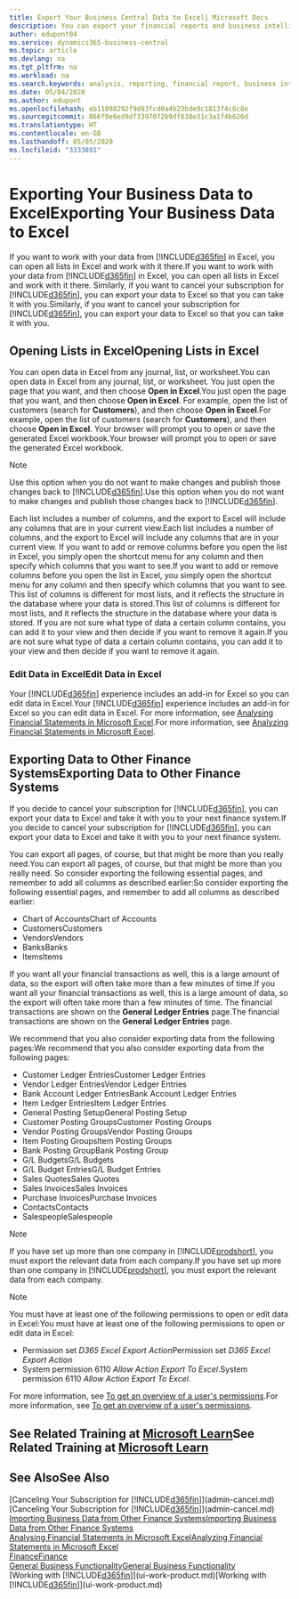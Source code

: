 ```yaml
---
title: Export Your Business Central Data to Excel| Microsoft Docs
description: You can export your financial reports and business intelligence data from Business Central  to Excel, or open your data in Excel.
author: edupont04
ms.service: dynamics365-business-central
ms.topic: article
ms.devlang: na
ms.tgt_pltfrm: na
ms.workload: na
ms.search.keywords: analysis, reporting, financial report, business intelligence, BI, Excel
ms.date: 05/04/2020
ms.author: edupont
ms.openlocfilehash: eb11098292f9d83fcd0a4b23bde9c1813f4c6c8e
ms.sourcegitcommit: 866f0e6ed9df3397072b9df838e31c3a1f4b626d
ms.translationtype: HT
ms.contentlocale: en-GB
ms.lasthandoff: 05/05/2020
ms.locfileid: "3333891"
---
```

# <a name="exporting-your-business-data-to-excel"></a><span data-ttu-id="f28ac-103">Exporting Your Business Data to Excel</span><span class="sxs-lookup"><span data-stu-id="f28ac-103">Exporting Your Business Data to Excel</span></span>
<span data-ttu-id="f28ac-104">If you want to work with your data from [!INCLUDE[d365fin](includes/d365fin_md.md)] in Excel, you can open all lists in Excel and work with it there.</span><span class="sxs-lookup"><span data-stu-id="f28ac-104">If you want to work with your data from [!INCLUDE[d365fin](includes/d365fin_md.md)] in Excel, you can open all lists in Excel and work with it there.</span></span> <span data-ttu-id="f28ac-105">Similarly, if you want to cancel your subscription for [!INCLUDE[d365fin](includes/d365fin_md.md)], you can export your data to Excel so that you can take it with you.</span><span class="sxs-lookup"><span data-stu-id="f28ac-105">Similarly, if you want to cancel your subscription for [!INCLUDE[d365fin](includes/d365fin_md.md)], you can export your data to Excel so that you can take it with you.</span></span>

## <a name="opening-lists-in-excel"></a><span data-ttu-id="f28ac-106">Opening Lists in Excel</span><span class="sxs-lookup"><span data-stu-id="f28ac-106">Opening Lists in Excel</span></span>
<span data-ttu-id="f28ac-107">You can open data in Excel from any journal, list, or worksheet.</span><span class="sxs-lookup"><span data-stu-id="f28ac-107">You can open data in Excel from any journal, list, or worksheet.</span></span> <span data-ttu-id="f28ac-108">You just open the page that you want, and then choose **Open in Excel**.</span><span class="sxs-lookup"><span data-stu-id="f28ac-108">You just open the page that you want, and then choose **Open in Excel**.</span></span> <span data-ttu-id="f28ac-109">For example, open the list of customers (search for **Customers**), and then choose **Open in Excel**.</span><span class="sxs-lookup"><span data-stu-id="f28ac-109">For example, open the list of customers (search for **Customers**), and then choose **Open in Excel**.</span></span> <span data-ttu-id="f28ac-110">Your browser will prompt you to open or save the generated Excel workbook.</span><span class="sxs-lookup"><span data-stu-id="f28ac-110">Your browser will prompt you to open or save the generated Excel workbook.</span></span>  

> [!NOTE]
> <span data-ttu-id="f28ac-111">Use this option when you do not want to make changes and publish those changes back to [!INCLUDE[d365fin](includes/d365fin_md.md)].</span><span class="sxs-lookup"><span data-stu-id="f28ac-111">Use this option when you do not want to make changes and publish those changes back to [!INCLUDE[d365fin](includes/d365fin_md.md)].</span></span>  

<span data-ttu-id="f28ac-112">Each list includes a number of columns, and the export to Excel will include any columns that are in your current view.</span><span class="sxs-lookup"><span data-stu-id="f28ac-112">Each list includes a number of columns, and the export to Excel will include any columns that are in your current view.</span></span> <span data-ttu-id="f28ac-113">If you want to add or remove columns before you open the list in Excel, you simply open the shortcut menu for any column and then specify which columns that you want to see.</span><span class="sxs-lookup"><span data-stu-id="f28ac-113">If you want to add or remove columns before you open the list in Excel, you simply open the shortcut menu for any column and then specify which columns that you want to see.</span></span> <span data-ttu-id="f28ac-114">This list of columns is different for most lists, and it reflects the structure in the database where your data is stored.</span><span class="sxs-lookup"><span data-stu-id="f28ac-114">This list of columns is different for most lists, and it reflects the structure in the database where your data is stored.</span></span> <span data-ttu-id="f28ac-115">If you are not sure what type of data a certain column contains, you can add it to your view and then decide if you want to remove it again.</span><span class="sxs-lookup"><span data-stu-id="f28ac-115">If you are not sure what type of data a certain column contains, you can add it to your view and then decide if you want to remove it again.</span></span>  

### <a name="edit-data-in-excel"></a><span data-ttu-id="f28ac-116">Edit Data in Excel</span><span class="sxs-lookup"><span data-stu-id="f28ac-116">Edit Data in Excel</span></span>
<span data-ttu-id="f28ac-117">Your [!INCLUDE[d365fin](includes/d365fin_md.md)] experience includes an add-in for Excel so you can edit data in Excel.</span><span class="sxs-lookup"><span data-stu-id="f28ac-117">Your [!INCLUDE[d365fin](includes/d365fin_md.md)] experience includes an add-in for Excel so you can edit data in Excel.</span></span> <span data-ttu-id="f28ac-118">For more information, see [Analysing Financial Statements in Microsoft Excel](finance-analyze-excel.md).</span><span class="sxs-lookup"><span data-stu-id="f28ac-118">For more information, see [Analyzing Financial Statements in Microsoft Excel](finance-analyze-excel.md).</span></span>  

## <a name="exporting-data-to-other-finance-systems"></a><span data-ttu-id="f28ac-119">Exporting Data to Other Finance Systems</span><span class="sxs-lookup"><span data-stu-id="f28ac-119">Exporting Data to Other Finance Systems</span></span>
<span data-ttu-id="f28ac-120">If you decide to cancel your subscription for [!INCLUDE[d365fin](includes/d365fin_md.md)], you can export your data to Excel and take it with you to your next finance system.</span><span class="sxs-lookup"><span data-stu-id="f28ac-120">If you decide to cancel your subscription for [!INCLUDE[d365fin](includes/d365fin_md.md)], you can export your data to Excel and take it with you to your next finance system.</span></span>  

<span data-ttu-id="f28ac-121">You can export all pages, of course, but that might be more than you really need.</span><span class="sxs-lookup"><span data-stu-id="f28ac-121">You can export all pages, of course, but that might be more than you really need.</span></span> <span data-ttu-id="f28ac-122">So consider exporting the following essential pages, and remember to add all columns as described earlier:</span><span class="sxs-lookup"><span data-stu-id="f28ac-122">So consider exporting the following essential pages, and remember to add all columns as described earlier:</span></span>  

* <span data-ttu-id="f28ac-123">Chart of Accounts</span><span class="sxs-lookup"><span data-stu-id="f28ac-123">Chart of Accounts</span></span>  
* <span data-ttu-id="f28ac-124">Customers</span><span class="sxs-lookup"><span data-stu-id="f28ac-124">Customers</span></span>  
* <span data-ttu-id="f28ac-125">Vendors</span><span class="sxs-lookup"><span data-stu-id="f28ac-125">Vendors</span></span>  
* <span data-ttu-id="f28ac-126">Banks</span><span class="sxs-lookup"><span data-stu-id="f28ac-126">Banks</span></span>  
* <span data-ttu-id="f28ac-127">Items</span><span class="sxs-lookup"><span data-stu-id="f28ac-127">Items</span></span>  

<span data-ttu-id="f28ac-128">If you want all your financial transactions as well, this is a large amount of data, so the export will often take more than a few minutes of time.</span><span class="sxs-lookup"><span data-stu-id="f28ac-128">If you want all your financial transactions as well, this is a large amount of data, so the export will often take more than a few minutes of time.</span></span> <span data-ttu-id="f28ac-129">The financial transactions are shown on the **General Ledger Entries** page.</span><span class="sxs-lookup"><span data-stu-id="f28ac-129">The financial transactions are shown on the **General Ledger Entries** page.</span></span>  

<span data-ttu-id="f28ac-130">We recommend that you also consider exporting data from the following pages:</span><span class="sxs-lookup"><span data-stu-id="f28ac-130">We recommend that you also consider exporting data from the following pages:</span></span>  

* <span data-ttu-id="f28ac-131">Customer Ledger Entries</span><span class="sxs-lookup"><span data-stu-id="f28ac-131">Customer Ledger Entries</span></span>  
* <span data-ttu-id="f28ac-132">Vendor Ledger Entries</span><span class="sxs-lookup"><span data-stu-id="f28ac-132">Vendor Ledger Entries</span></span>  
* <span data-ttu-id="f28ac-133">Bank Account Ledger Entries</span><span class="sxs-lookup"><span data-stu-id="f28ac-133">Bank Account Ledger Entries</span></span>  
* <span data-ttu-id="f28ac-134">Item Ledger Entries</span><span class="sxs-lookup"><span data-stu-id="f28ac-134">Item Ledger Entries</span></span>  
* <span data-ttu-id="f28ac-135">General Posting Setup</span><span class="sxs-lookup"><span data-stu-id="f28ac-135">General Posting Setup</span></span>  
* <span data-ttu-id="f28ac-136">Customer Posting Groups</span><span class="sxs-lookup"><span data-stu-id="f28ac-136">Customer Posting Groups</span></span>  
* <span data-ttu-id="f28ac-137">Vendor Posting Groups</span><span class="sxs-lookup"><span data-stu-id="f28ac-137">Vendor Posting Groups</span></span>  
* <span data-ttu-id="f28ac-138">Item Posting Groups</span><span class="sxs-lookup"><span data-stu-id="f28ac-138">Item Posting Groups</span></span>  
* <span data-ttu-id="f28ac-139">Bank Posting Group</span><span class="sxs-lookup"><span data-stu-id="f28ac-139">Bank Posting Group</span></span>  
* <span data-ttu-id="f28ac-140">G/L Budgets</span><span class="sxs-lookup"><span data-stu-id="f28ac-140">G/L Budgets</span></span>  
* <span data-ttu-id="f28ac-141">G/L Budget Entries</span><span class="sxs-lookup"><span data-stu-id="f28ac-141">G/L Budget Entries</span></span>  
* <span data-ttu-id="f28ac-142">Sales Quotes</span><span class="sxs-lookup"><span data-stu-id="f28ac-142">Sales Quotes</span></span>  
* <span data-ttu-id="f28ac-143">Sales Invoices</span><span class="sxs-lookup"><span data-stu-id="f28ac-143">Sales Invoices</span></span>  
* <span data-ttu-id="f28ac-144">Purchase Invoices</span><span class="sxs-lookup"><span data-stu-id="f28ac-144">Purchase Invoices</span></span>  
* <span data-ttu-id="f28ac-145">Contacts</span><span class="sxs-lookup"><span data-stu-id="f28ac-145">Contacts</span></span>  
* <span data-ttu-id="f28ac-146">Salespeople</span><span class="sxs-lookup"><span data-stu-id="f28ac-146">Salespeople</span></span>  

> [!NOTE]  
> <span data-ttu-id="f28ac-147">If you have set up more than one company in [!INCLUDE[prodshort](includes/prodshort.md)], you must export the relevant data from each company.</span><span class="sxs-lookup"><span data-stu-id="f28ac-147">If you have set up more than one company in [!INCLUDE[prodshort](includes/prodshort.md)], you must export the relevant data from each company.</span></span>

> [!NOTE]
> <span data-ttu-id="f28ac-148">You must have at least one of the following permissions to open or edit data in Excel:</span><span class="sxs-lookup"><span data-stu-id="f28ac-148">You must have at least one of the following permissions to open or edit data in Excel:</span></span>
>    - <span data-ttu-id="f28ac-149">Permission set *D365 Excel Export Action*</span><span class="sxs-lookup"><span data-stu-id="f28ac-149">Permission set *D365 Excel Export Action*</span></span>  
>    - <span data-ttu-id="f28ac-150">System permission 6110 *Allow Action Export To Excel*.</span><span class="sxs-lookup"><span data-stu-id="f28ac-150">System permission 6110 *Allow Action Export To Excel*.</span></span>  

<span data-ttu-id="f28ac-151">For more information, see [To get an overview of a user's permissions](ui-define-granular-permissions.md#to-get-an-overview-of-a-users-permissions).</span><span class="sxs-lookup"><span data-stu-id="f28ac-151">For more information, see [To get an overview of a user's permissions](ui-define-granular-permissions.md#to-get-an-overview-of-a-users-permissions).</span></span>

## <a name="see-related-training-at-microsoft-learn"></a><span data-ttu-id="f28ac-152">See Related Training at [Microsoft Learn](/learn/modules/configure-powerbi-excel-dynamics-365-business-central/index)</span><span class="sxs-lookup"><span data-stu-id="f28ac-152">See Related Training at [Microsoft Learn](/learn/modules/configure-powerbi-excel-dynamics-365-business-central/index)</span></span>

## <a name="see-also"></a><span data-ttu-id="f28ac-153">See Also</span><span class="sxs-lookup"><span data-stu-id="f28ac-153">See Also</span></span>
<span data-ttu-id="f28ac-154">[Canceling Your Subscription for [!INCLUDE[d365fin](includes/d365fin_md.md)]](admin-cancel.md)</span><span class="sxs-lookup"><span data-stu-id="f28ac-154">[Canceling Your Subscription for [!INCLUDE[d365fin](includes/d365fin_md.md)]](admin-cancel.md)</span></span>  
[<span data-ttu-id="f28ac-155">Importing Business Data from Other Finance Systems</span><span class="sxs-lookup"><span data-stu-id="f28ac-155">Importing Business Data from Other Finance Systems</span></span>](across-import-data-configuration-packages.md)  
[<span data-ttu-id="f28ac-156">Analysing Financial Statements in Microsoft Excel</span><span class="sxs-lookup"><span data-stu-id="f28ac-156">Analyzing Financial Statements in Microsoft Excel</span></span>](finance-analyze-excel.md)  
[<span data-ttu-id="f28ac-157">Finance</span><span class="sxs-lookup"><span data-stu-id="f28ac-157">Finance</span></span>](finance.md)  
[<span data-ttu-id="f28ac-158">General Business Functionality</span><span class="sxs-lookup"><span data-stu-id="f28ac-158">General Business Functionality</span></span>](ui-across-business-areas.md)  
<span data-ttu-id="f28ac-159">[Working with [!INCLUDE[d365fin](includes/d365fin_md.md)]](ui-work-product.md)</span><span class="sxs-lookup"><span data-stu-id="f28ac-159">[Working with [!INCLUDE[d365fin](includes/d365fin_md.md)]](ui-work-product.md)</span></span>  
